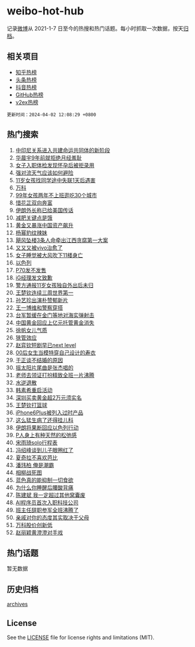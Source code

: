 # weibo-hot-hub

记录[微博](https://www.weibo.com)从 2021-1-7 日至今的热搜和热门话题。每小时抓取一次数据，按天[归档](archives)。

## 相关项目

- [知乎热榜](https://github.com/lonnyzhang423/zhihu-hot-hub)
- [头条热榜](https://github.com/lonnyzhang423/toutiao-hot-hub)
- [抖音热榜](https://github.com/lonnyzhang423/douyin-hot-hub)
- [GitHub热榜](https://github.com/lonnyzhang423/github-hot-hub)
- [v2ex热榜](https://github.com/lonnyzhang423/v2ex-hot-hub)


`更新时间：2024-04-02 12:08:29 +0800`

## 热门搜索

1. [中印尼关系进入共建命运共同体的新阶段](https://m.weibo.cn/search?containerid=100103type%3D1%26t%3D10%26q%3D%23%E4%B8%AD%E5%8D%B0%E5%B0%BC%E5%85%B3%E7%B3%BB%E8%BF%9B%E5%85%A5%E5%85%B1%E5%BB%BA%E5%91%BD%E8%BF%90%E5%85%B1%E5%90%8C%E4%BD%93%E7%9A%84%E6%96%B0%E9%98%B6%E6%AE%B5%23&stream_entry_id=51&isnewpage=1&extparam=seat%3D1%26cate%3D10103%26dgr%3D0%26pos%3D0%26q%3D%2523%25E4%25B8%25AD%25E5%258D%25B0%25E5%25B0%25BC%25E5%2585%25B3%25E7%25B3%25BB%25E8%25BF%259B%25E5%2585%25A5%25E5%2585%25B1%25E5%25BB%25BA%25E5%2591%25BD%25E8%25BF%2590%25E5%2585%25B1%25E5%2590%258C%25E4%25BD%2593%25E7%259A%2584%25E6%2596%25B0%25E9%2598%25B6%25E6%25AE%25B5%2523%26c_type%3D51%26filter_type%3Drealtimehot%26stream_entry_id%3D51%26display_time%3D1712030908%26pre_seqid%3D171203090828201143471)
1. [华晨宇9年前就拒绝月经羞耻](https://m.weibo.cn/search?containerid=100103type%3D1%26t%3D10%26q%3D%23%E5%8D%8E%E6%99%A8%E5%AE%879%E5%B9%B4%E5%89%8D%E5%B0%B1%E6%8B%92%E7%BB%9D%E6%9C%88%E7%BB%8F%E7%BE%9E%E8%80%BB%23&stream_entry_id=31&isnewpage=1&extparam=seat%3D1%26cate%3D5001%26flag%3D2%26band_rank%3D1%26lcate%3D5001%26dgr%3D0%26pos%3D0%26filter_type%3Drealtimehot%26q%3D%2523%25E5%258D%258E%25E6%2599%25A8%25E5%25AE%25879%25E5%25B9%25B4%25E5%2589%258D%25E5%25B0%25B1%25E6%258B%2592%25E7%25BB%259D%25E6%259C%2588%25E7%25BB%258F%25E7%25BE%259E%25E8%2580%25BB%2523%26c_type%3D31%26realpos%3D1%26stream_entry_id%3D31%26display_time%3D1712030908%26pre_seqid%3D171203090828201143471)
1. [女子入职体检发现怀孕后被拒录用](https://m.weibo.cn/search?containerid=100103type%3D1%26t%3D10%26q%3D%23%E5%A5%B3%E5%AD%90%E5%85%A5%E8%81%8C%E4%BD%93%E6%A3%80%E5%8F%91%E7%8E%B0%E6%80%80%E5%AD%95%E5%90%8E%E8%A2%AB%E6%8B%92%E5%BD%95%E7%94%A8%23&stream_entry_id=31&isnewpage=1&extparam=seat%3D1%26cate%3D5001%26flag%3D2%26band_rank%3D2%26lcate%3D5001%26dgr%3D0%26pos%3D1%26filter_type%3Drealtimehot%26q%3D%2523%25E5%25A5%25B3%25E5%25AD%2590%25E5%2585%25A5%25E8%2581%258C%25E4%25BD%2593%25E6%25A3%2580%25E5%258F%2591%25E7%258E%25B0%25E6%2580%2580%25E5%25AD%2595%25E5%2590%258E%25E8%25A2%25AB%25E6%258B%2592%25E5%25BD%2595%25E7%2594%25A8%2523%26c_type%3D31%26realpos%3D2%26stream_entry_id%3D31%26display_time%3D1712030908%26pre_seqid%3D171203090828201143471)
1. [强对流天气应该如何避险](https://m.weibo.cn/search?containerid=100103type%3D1%26t%3D10%26q%3D%23%E5%BC%BA%E5%AF%B9%E6%B5%81%E5%A4%A9%E6%B0%94%E5%BA%94%E8%AF%A5%E5%A6%82%E4%BD%95%E9%81%BF%E9%99%A9%23&stream_entry_id=31&isnewpage=1&extparam=seat%3D1%26cate%3D5001%26flag%3D1%26band_rank%3D3%26lcate%3D5001%26dgr%3D0%26pos%3D2%26filter_type%3Drealtimehot%26q%3D%2523%25E5%25BC%25BA%25E5%25AF%25B9%25E6%25B5%2581%25E5%25A4%25A9%25E6%25B0%2594%25E5%25BA%2594%25E8%25AF%25A5%25E5%25A6%2582%25E4%25BD%2595%25E9%2581%25BF%25E9%2599%25A9%2523%26c_type%3D31%26realpos%3D3%26stream_entry_id%3D31%26display_time%3D1712030908%26pre_seqid%3D171203090828201143471)
1. [11岁女孩找同学途中失联1天后遇害](https://m.weibo.cn/search?containerid=100103type%3D1%26t%3D10%26q%3D%2311%E5%B2%81%E5%A5%B3%E5%AD%A9%E6%89%BE%E5%90%8C%E5%AD%A6%E9%80%94%E4%B8%AD%E5%A4%B1%E8%81%941%E5%A4%A9%E5%90%8E%E9%81%87%E5%AE%B3%23&stream_entry_id=31&isnewpage=1&extparam=seat%3D1%26cate%3D5001%26flag%3D1%26band_rank%3D4%26lcate%3D5001%26dgr%3D0%26pos%3D3%26filter_type%3Drealtimehot%26q%3D%252311%25E5%25B2%2581%25E5%25A5%25B3%25E5%25AD%25A9%25E6%2589%25BE%25E5%2590%258C%25E5%25AD%25A6%25E9%2580%2594%25E4%25B8%25AD%25E5%25A4%25B1%25E8%2581%25941%25E5%25A4%25A9%25E5%2590%258E%25E9%2581%2587%25E5%25AE%25B3%2523%26c_type%3D31%26realpos%3D4%26stream_entry_id%3D31%26display_time%3D1712030908%26pre_seqid%3D171203090828201143471)
1. [万科](https://m.weibo.cn/search?containerid=100103type%3D1%26t%3D10%26q%3D%E4%B8%87%E7%A7%91&stream_entry_id=31&isnewpage=1&extparam=seat%3D1%26cate%3D5001%26flag%3D1%26band_rank%3D5%26lcate%3D5001%26dgr%3D0%26pos%3D4%26filter_type%3Drealtimehot%26q%3D%25E4%25B8%2587%25E7%25A7%2591%26c_type%3D31%26realpos%3D5%26stream_entry_id%3D31%26display_time%3D1712030908%26pre_seqid%3D171203090828201143471)
1. [99年女孩两年不上班逛吃30个城市](https://m.weibo.cn/search?containerid=100103type%3D1%26t%3D10%26q%3D%2399%E5%B9%B4%E5%A5%B3%E5%AD%A9%E4%B8%A4%E5%B9%B4%E4%B8%8D%E4%B8%8A%E7%8F%AD%E9%80%9B%E5%90%8330%E4%B8%AA%E5%9F%8E%E5%B8%82%23&stream_entry_id=31&isnewpage=1&extparam=seat%3D1%26cate%3D5001%26flag%3D2%26band_rank%3D6%26lcate%3D5001%26dgr%3D0%26pos%3D5%26filter_type%3Drealtimehot%26q%3D%252399%25E5%25B9%25B4%25E5%25A5%25B3%25E5%25AD%25A9%25E4%25B8%25A4%25E5%25B9%25B4%25E4%25B8%258D%25E4%25B8%258A%25E7%258F%25AD%25E9%2580%259B%25E5%2590%258330%25E4%25B8%25AA%25E5%259F%258E%25E5%25B8%2582%2523%26c_type%3D31%26realpos%3D6%26stream_entry_id%3D31%26display_time%3D1712030908%26pre_seqid%3D171203090828201143471)
1. [惜花芷双向奔富](https://m.weibo.cn/search?containerid=100103type%3D1%26t%3D10%26q%3D%23%E6%83%9C%E8%8A%B1%E8%8A%B7%E5%8F%8C%E5%90%91%E5%A5%94%E5%AF%8C%23&stream_entry_id=31&isnewpage=1&extparam=seat%3D1%26cate%3D5001%26topic_ad%3D1%26band_rank%3D7%26adid%3D229910%26is_ad_pos%3D1%26lcate%3D5001%26dgr%3D0%26pos%3D6%26q%3D%2523%25E6%2583%259C%25E8%258A%25B1%25E8%258A%25B7%25E5%258F%258C%25E5%2590%2591%25E5%25A5%2594%25E5%25AF%258C%2523%26c_type%3D31%26filter_type%3Drealtimehot%26stream_entry_id%3D31%26display_time%3D1712030908%26pre_seqid%3D171203090828201143471)
1. [伊朗外长称已给美国传话](https://m.weibo.cn/search?containerid=100103type%3D1%26t%3D10%26q%3D%23%E4%BC%8A%E6%9C%97%E5%A4%96%E9%95%BF%E7%A7%B0%E5%B7%B2%E7%BB%99%E7%BE%8E%E5%9B%BD%E4%BC%A0%E8%AF%9D%23&stream_entry_id=31&isnewpage=1&extparam=seat%3D1%26cate%3D5001%26flag%3D1%26band_rank%3D7%26lcate%3D5001%26dgr%3D0%26pos%3D7%26filter_type%3Drealtimehot%26q%3D%2523%25E4%25BC%258A%25E6%259C%2597%25E5%25A4%2596%25E9%2595%25BF%25E7%25A7%25B0%25E5%25B7%25B2%25E7%25BB%2599%25E7%25BE%258E%25E5%259B%25BD%25E4%25BC%25A0%25E8%25AF%259D%2523%26c_type%3D31%26realpos%3D7%26stream_entry_id%3D31%26display_time%3D1712030908%26pre_seqid%3D171203090828201143471)
1. [减肥关键点是饿](https://m.weibo.cn/search?containerid=100103type%3D1%26t%3D10%26q%3D%E5%87%8F%E8%82%A5%E5%85%B3%E9%94%AE%E7%82%B9%E6%98%AF%E9%A5%BF&stream_entry_id=31&isnewpage=1&extparam=seat%3D1%26cate%3D5001%26flag%3D0%26band_rank%3D8%26lcate%3D5001%26dgr%3D0%26pos%3D8%26filter_type%3Drealtimehot%26q%3D%25E5%2587%258F%25E8%2582%25A5%25E5%2585%25B3%25E9%2594%25AE%25E7%2582%25B9%25E6%2598%25AF%25E9%25A5%25BF%26c_type%3D31%26realpos%3D8%26stream_entry_id%3D31%26display_time%3D1712030908%26pre_seqid%3D171203090828201143471)
1. [黄金又暴涨中国资产飙升](https://m.weibo.cn/search?containerid=100103type%3D1%26t%3D10%26q%3D%23%E9%BB%84%E9%87%91%E5%8F%88%E6%9A%B4%E6%B6%A8%E4%B8%AD%E5%9B%BD%E8%B5%84%E4%BA%A7%E9%A3%99%E5%8D%87%23&stream_entry_id=31&isnewpage=1&extparam=seat%3D1%26cate%3D5001%26flag%3D0%26band_rank%3D9%26lcate%3D5001%26dgr%3D0%26pos%3D9%26filter_type%3Drealtimehot%26q%3D%2523%25E9%25BB%2584%25E9%2587%2591%25E5%258F%2588%25E6%259A%25B4%25E6%25B6%25A8%25E4%25B8%25AD%25E5%259B%25BD%25E8%25B5%2584%25E4%25BA%25A7%25E9%25A3%2599%25E5%258D%2587%2523%26c_type%3D31%26realpos%3D9%26stream_entry_id%3D31%26display_time%3D1712030908%26pre_seqid%3D171203090828201143471)
1. [杨幂豹纹辣妹](https://m.weibo.cn/search?containerid=100103type%3D1%26t%3D10%26q%3D%23%E6%9D%A8%E5%B9%82%E8%B1%B9%E7%BA%B9%E8%BE%A3%E5%A6%B9%23&stream_entry_id=31&isnewpage=1&extparam=seat%3D1%26cate%3D5001%26flag%3D1%26band_rank%3D10%26lcate%3D5001%26dgr%3D0%26pos%3D10%26filter_type%3Drealtimehot%26q%3D%2523%25E6%259D%25A8%25E5%25B9%2582%25E8%25B1%25B9%25E7%25BA%25B9%25E8%25BE%25A3%25E5%25A6%25B9%2523%26c_type%3D31%26realpos%3D10%26stream_entry_id%3D31%26display_time%3D1712030908%26pre_seqid%3D171203090828201143471)
1. [飓风坠楼3条人命牵出江西贪腐第一大案](https://m.weibo.cn/search?containerid=100103type%3D1%26t%3D10%26q%3D%23%E9%A3%93%E9%A3%8E%E5%9D%A0%E6%A5%BC3%E6%9D%A1%E4%BA%BA%E5%91%BD%E7%89%B5%E5%87%BA%E6%B1%9F%E8%A5%BF%E8%B4%AA%E8%85%90%E7%AC%AC%E4%B8%80%E5%A4%A7%E6%A1%88%23&stream_entry_id=31&isnewpage=1&extparam=seat%3D1%26cate%3D5001%26flag%3D0%26band_rank%3D11%26lcate%3D5001%26dgr%3D0%26pos%3D11%26filter_type%3Drealtimehot%26q%3D%2523%25E9%25A3%2593%25E9%25A3%258E%25E5%259D%25A0%25E6%25A5%25BC3%25E6%259D%25A1%25E4%25BA%25BA%25E5%2591%25BD%25E7%2589%25B5%25E5%2587%25BA%25E6%25B1%259F%25E8%25A5%25BF%25E8%25B4%25AA%25E8%2585%2590%25E7%25AC%25AC%25E4%25B8%2580%25E5%25A4%25A7%25E6%25A1%2588%2523%26c_type%3D31%26realpos%3D11%26stream_entry_id%3D31%26display_time%3D1712030908%26pre_seqid%3D171203090828201143471)
1. [又又又被vivo治愈了](https://m.weibo.cn/search?containerid=100103type%3D1%26t%3D10%26q%3D%23%E5%8F%88%E5%8F%88%E5%8F%88%E8%A2%ABvivo%E6%B2%BB%E6%84%88%E4%BA%86%23&stream_entry_id=31&isnewpage=1&extparam=seat%3D1%26cate%3D5001%26flag%3D0%26band_rank%3D12%26adid%3D229862%26lcate%3D5001%26dgr%3D0%26pos%3D12%26filter_type%3Drealtimehot%26q%3D%2523%25E5%258F%2588%25E5%258F%2588%25E5%258F%2588%25E8%25A2%25ABvivo%25E6%25B2%25BB%25E6%2584%2588%25E4%25BA%2586%2523%26c_type%3D31%26realpos%3D12%26stream_entry_id%3D31%26display_time%3D1712030908%26pre_seqid%3D171203090828201143471)
1. [女子睡觉被大风吹下11楼身亡](https://m.weibo.cn/search?containerid=100103type%3D1%26t%3D10%26q%3D%23%E5%A5%B3%E5%AD%90%E7%9D%A1%E8%A7%89%E8%A2%AB%E5%A4%A7%E9%A3%8E%E5%90%B9%E4%B8%8B11%E6%A5%BC%E8%BA%AB%E4%BA%A1%23&stream_entry_id=31&isnewpage=1&extparam=seat%3D1%26cate%3D5001%26flag%3D2%26band_rank%3D13%26lcate%3D5001%26dgr%3D0%26pos%3D13%26filter_type%3Drealtimehot%26q%3D%2523%25E5%25A5%25B3%25E5%25AD%2590%25E7%259D%25A1%25E8%25A7%2589%25E8%25A2%25AB%25E5%25A4%25A7%25E9%25A3%258E%25E5%2590%25B9%25E4%25B8%258B11%25E6%25A5%25BC%25E8%25BA%25AB%25E4%25BA%25A1%2523%26c_type%3D31%26realpos%3D13%26stream_entry_id%3D31%26display_time%3D1712030908%26pre_seqid%3D171203090828201143471)
1. [以色列](https://m.weibo.cn/search?containerid=100103type%3D1%26t%3D10%26q%3D%E4%BB%A5%E8%89%B2%E5%88%97&stream_entry_id=31&isnewpage=1&extparam=seat%3D1%26cate%3D5001%26flag%3D0%26band_rank%3D14%26lcate%3D5001%26dgr%3D0%26pos%3D14%26filter_type%3Drealtimehot%26q%3D%25E4%25BB%25A5%25E8%2589%25B2%25E5%2588%2597%26c_type%3D31%26realpos%3D14%26stream_entry_id%3D31%26display_time%3D1712030908%26pre_seqid%3D171203090828201143471)
1. [P70发不发售](https://m.weibo.cn/search?containerid=100103type%3D1%26t%3D10%26q%3DP70%E5%8F%91%E4%B8%8D%E5%8F%91%E5%94%AE&stream_entry_id=31&isnewpage=1&extparam=seat%3D1%26cate%3D5001%26flag%3D1%26band_rank%3D15%26lcate%3D5001%26dgr%3D0%26pos%3D15%26filter_type%3Drealtimehot%26q%3DP70%25E5%258F%2591%25E4%25B8%258D%25E5%258F%2591%25E5%2594%25AE%26c_type%3D31%26realpos%3D15%26stream_entry_id%3D31%26display_time%3D1712030908%26pre_seqid%3D171203090828201143471)
1. [iG经理发文致歉](https://m.weibo.cn/search?containerid=100103type%3D1%26t%3D10%26q%3D%23iG%E7%BB%8F%E7%90%86%E5%8F%91%E6%96%87%E8%87%B4%E6%AD%89%23&stream_entry_id=31&isnewpage=1&extparam=seat%3D1%26cate%3D5001%26flag%3D1%26band_rank%3D16%26lcate%3D5001%26dgr%3D0%26pos%3D16%26filter_type%3Drealtimehot%26q%3D%2523iG%25E7%25BB%258F%25E7%2590%2586%25E5%258F%2591%25E6%2596%2587%25E8%2587%25B4%25E6%25AD%2589%2523%26c_type%3D31%26realpos%3D16%26stream_entry_id%3D31%26display_time%3D1712030908%26pre_seqid%3D171203090828201143471)
1. [警方通报11岁女孩独自外出后未归](https://m.weibo.cn/search?containerid=100103type%3D1%26t%3D10%26q%3D%23%E8%AD%A6%E6%96%B9%E9%80%9A%E6%8A%A511%E5%B2%81%E5%A5%B3%E5%AD%A9%E7%8B%AC%E8%87%AA%E5%A4%96%E5%87%BA%E5%90%8E%E6%9C%AA%E5%BD%92%23&stream_entry_id=31&isnewpage=1&extparam=seat%3D1%26cate%3D5001%26flag%3D1%26band_rank%3D17%26lcate%3D5001%26dgr%3D0%26pos%3D17%26filter_type%3Drealtimehot%26q%3D%2523%25E8%25AD%25A6%25E6%2596%25B9%25E9%2580%259A%25E6%258A%25A511%25E5%25B2%2581%25E5%25A5%25B3%25E5%25AD%25A9%25E7%258B%25AC%25E8%2587%25AA%25E5%25A4%2596%25E5%2587%25BA%25E5%2590%258E%25E6%259C%25AA%25E5%25BD%2592%2523%26c_type%3D31%26realpos%3D17%26stream_entry_id%3D31%26display_time%3D1712030908%26pre_seqid%3D171203090828201143471)
1. [王楚钦连续三周世界第一](https://m.weibo.cn/search?containerid=100103type%3D1%26t%3D10%26q%3D%23%E7%8E%8B%E6%A5%9A%E9%92%A6%E8%BF%9E%E7%BB%AD%E4%B8%89%E5%91%A8%E4%B8%96%E7%95%8C%E7%AC%AC%E4%B8%80%23&stream_entry_id=31&isnewpage=1&extparam=seat%3D1%26cate%3D5001%26flag%3D1%26band_rank%3D18%26lcate%3D5001%26dgr%3D0%26pos%3D18%26filter_type%3Drealtimehot%26q%3D%2523%25E7%258E%258B%25E6%25A5%259A%25E9%2592%25A6%25E8%25BF%259E%25E7%25BB%25AD%25E4%25B8%2589%25E5%2591%25A8%25E4%25B8%2596%25E7%2595%258C%25E7%25AC%25AC%25E4%25B8%2580%2523%26c_type%3D31%26realpos%3D18%26stream_entry_id%3D31%26display_time%3D1712030908%26pre_seqid%3D171203090828201143471)
1. [孙艺珍出演朴赞郁新片](https://m.weibo.cn/search?containerid=100103type%3D1%26t%3D10%26q%3D%23%E5%AD%99%E8%89%BA%E7%8F%8D%E5%87%BA%E6%BC%94%E6%9C%B4%E8%B5%9E%E9%83%81%E6%96%B0%E7%89%87%23&stream_entry_id=31&isnewpage=1&extparam=seat%3D1%26cate%3D5001%26flag%3D1%26band_rank%3D19%26lcate%3D5001%26dgr%3D0%26pos%3D19%26filter_type%3Drealtimehot%26q%3D%2523%25E5%25AD%2599%25E8%2589%25BA%25E7%258F%258D%25E5%2587%25BA%25E6%25BC%2594%25E6%259C%25B4%25E8%25B5%259E%25E9%2583%2581%25E6%2596%25B0%25E7%2589%2587%2523%26c_type%3D31%26realpos%3D19%26stream_entry_id%3D31%26display_time%3D1712030908%26pre_seqid%3D171203090828201143471)
1. [王一博维和警察穿搭](https://m.weibo.cn/search?containerid=100103type%3D1%26t%3D10%26q%3D%23%E7%8E%8B%E4%B8%80%E5%8D%9A%E7%BB%B4%E5%92%8C%E8%AD%A6%E5%AF%9F%E7%A9%BF%E6%90%AD%23&stream_entry_id=31&isnewpage=1&extparam=seat%3D1%26cate%3D5001%26flag%3D1%26band_rank%3D20%26lcate%3D5001%26dgr%3D0%26pos%3D20%26filter_type%3Drealtimehot%26q%3D%2523%25E7%258E%258B%25E4%25B8%2580%25E5%258D%259A%25E7%25BB%25B4%25E5%2592%258C%25E8%25AD%25A6%25E5%25AF%259F%25E7%25A9%25BF%25E6%2590%25AD%2523%26c_type%3D31%26realpos%3D20%26stream_entry_id%3D31%26display_time%3D1712030908%26pre_seqid%3D171203090828201143471)
1. [台军暂缓在金门等地对海实弹射击](https://m.weibo.cn/search?containerid=100103type%3D1%26t%3D10%26q%3D%23%E5%8F%B0%E5%86%9B%E6%9A%82%E7%BC%93%E5%9C%A8%E9%87%91%E9%97%A8%E7%AD%89%E5%9C%B0%E5%AF%B9%E6%B5%B7%E5%AE%9E%E5%BC%B9%E5%B0%84%E5%87%BB%23&stream_entry_id=31&isnewpage=1&extparam=seat%3D1%26cate%3D5001%26flag%3D0%26band_rank%3D21%26lcate%3D5001%26dgr%3D0%26pos%3D21%26filter_type%3Drealtimehot%26q%3D%2523%25E5%258F%25B0%25E5%2586%259B%25E6%259A%2582%25E7%25BC%2593%25E5%259C%25A8%25E9%2587%2591%25E9%2597%25A8%25E7%25AD%2589%25E5%259C%25B0%25E5%25AF%25B9%25E6%25B5%25B7%25E5%25AE%259E%25E5%25BC%25B9%25E5%25B0%2584%25E5%2587%25BB%2523%26c_type%3D31%26realpos%3D21%26stream_entry_id%3D31%26display_time%3D1712030908%26pre_seqid%3D171203090828201143471)
1. [中国黄金回应上亿元托管黄金消失](https://m.weibo.cn/search?containerid=100103type%3D1%26t%3D10%26q%3D%23%E4%B8%AD%E5%9B%BD%E9%BB%84%E9%87%91%E5%9B%9E%E5%BA%94%E4%B8%8A%E4%BA%BF%E5%85%83%E6%89%98%E7%AE%A1%E9%BB%84%E9%87%91%E6%B6%88%E5%A4%B1%23&stream_entry_id=31&isnewpage=1&extparam=seat%3D1%26cate%3D5001%26flag%3D1%26band_rank%3D22%26lcate%3D5001%26dgr%3D0%26pos%3D22%26filter_type%3Drealtimehot%26q%3D%2523%25E4%25B8%25AD%25E5%259B%25BD%25E9%25BB%2584%25E9%2587%2591%25E5%259B%259E%25E5%25BA%2594%25E4%25B8%258A%25E4%25BA%25BF%25E5%2585%2583%25E6%2589%2598%25E7%25AE%25A1%25E9%25BB%2584%25E9%2587%2591%25E6%25B6%2588%25E5%25A4%25B1%2523%26c_type%3D31%26realpos%3D22%26stream_entry_id%3D31%26display_time%3D1712030908%26pre_seqid%3D171203090828201143471)
1. [徐帆女儿气质](https://m.weibo.cn/search?containerid=100103type%3D1%26t%3D10%26q%3D%23%E5%BE%90%E5%B8%86%E5%A5%B3%E5%84%BF%E6%B0%94%E8%B4%A8%23&stream_entry_id=31&isnewpage=1&extparam=seat%3D1%26cate%3D5001%26flag%3D1%26band_rank%3D23%26lcate%3D5001%26dgr%3D0%26pos%3D23%26filter_type%3Drealtimehot%26q%3D%2523%25E5%25BE%2590%25E5%25B8%2586%25E5%25A5%25B3%25E5%2584%25BF%25E6%25B0%2594%25E8%25B4%25A8%2523%26c_type%3D31%26realpos%3D23%26stream_entry_id%3D31%26display_time%3D1712030908%26pre_seqid%3D171203090828201143471)
1. [狭管效应](https://m.weibo.cn/search?containerid=100103type%3D1%26t%3D10%26q%3D%E7%8B%AD%E7%AE%A1%E6%95%88%E5%BA%94&stream_entry_id=31&isnewpage=1&extparam=seat%3D1%26cate%3D5001%26flag%3D0%26band_rank%3D24%26lcate%3D5001%26dgr%3D0%26pos%3D24%26filter_type%3Drealtimehot%26q%3D%25E7%258B%25AD%25E7%25AE%25A1%25E6%2595%2588%25E5%25BA%2594%26c_type%3D31%26realpos%3D24%26stream_entry_id%3D31%26display_time%3D1712030908%26pre_seqid%3D171203090828201143471)
1. [赵弈钦短剧早已next level](https://m.weibo.cn/search?containerid=100103type%3D1%26t%3D10%26q%3D%E8%B5%B5%E5%BC%88%E9%92%A6%E7%9F%AD%E5%89%A7%E6%97%A9%E5%B7%B2next+level&stream_entry_id=31&isnewpage=1&extparam=seat%3D1%26cate%3D5001%26flag%3D1%26band_rank%3D25%26lcate%3D5001%26dgr%3D0%26pos%3D25%26filter_type%3Drealtimehot%26q%3D%25E8%25B5%25B5%25E5%25BC%2588%25E9%2592%25A6%25E7%259F%25AD%25E5%2589%25A7%25E6%2597%25A9%25E5%25B7%25B2next%2520level%26c_type%3D31%26realpos%3D25%26stream_entry_id%3D31%26display_time%3D1712030908%26pre_seqid%3D171203090828201143471)
1. [00后女生当模特穿自己设计的寿衣](https://m.weibo.cn/search?containerid=100103type%3D1%26t%3D10%26q%3D%2300%E5%90%8E%E5%A5%B3%E7%94%9F%E5%BD%93%E6%A8%A1%E7%89%B9%E7%A9%BF%E8%87%AA%E5%B7%B1%E8%AE%BE%E8%AE%A1%E7%9A%84%E5%AF%BF%E8%A1%A3%23&stream_entry_id=31&isnewpage=1&extparam=seat%3D1%26cate%3D5001%26flag%3D32768%26band_rank%3D26%26lcate%3D5001%26dgr%3D0%26pos%3D26%26filter_type%3Drealtimehot%26q%3D%252300%25E5%2590%258E%25E5%25A5%25B3%25E7%2594%259F%25E5%25BD%2593%25E6%25A8%25A1%25E7%2589%25B9%25E7%25A9%25BF%25E8%2587%25AA%25E5%25B7%25B1%25E8%25AE%25BE%25E8%25AE%25A1%25E7%259A%2584%25E5%25AF%25BF%25E8%25A1%25A3%2523%26c_type%3D31%26realpos%3D26%26stream_entry_id%3D31%26display_time%3D1712030908%26pre_seqid%3D171203090828201143471)
1. [于正谈不结婚的原因](https://m.weibo.cn/search?containerid=100103type%3D1%26t%3D10%26q%3D%23%E4%BA%8E%E6%AD%A3%E8%B0%88%E4%B8%8D%E7%BB%93%E5%A9%9A%E7%9A%84%E5%8E%9F%E5%9B%A0%23&stream_entry_id=31&isnewpage=1&extparam=seat%3D1%26cate%3D5001%26flag%3D1%26band_rank%3D27%26lcate%3D5001%26dgr%3D0%26pos%3D27%26filter_type%3Drealtimehot%26q%3D%2523%25E4%25BA%258E%25E6%25AD%25A3%25E8%25B0%2588%25E4%25B8%258D%25E7%25BB%2593%25E5%25A9%259A%25E7%259A%2584%25E5%258E%259F%25E5%259B%25A0%2523%26c_type%3D31%26realpos%3D27%26stream_entry_id%3D31%26display_time%3D1712030908%26pre_seqid%3D171203090828201143471)
1. [摇太阳片尾曲是张杰唱的](https://m.weibo.cn/search?containerid=100103type%3D1%26t%3D10%26q%3D%23%E6%91%87%E5%A4%AA%E9%98%B3%E7%89%87%E5%B0%BE%E6%9B%B2%E6%98%AF%E5%BC%A0%E6%9D%B0%E5%94%B1%E7%9A%84%23&stream_entry_id=31&isnewpage=1&extparam=seat%3D1%26cate%3D5001%26flag%3D1%26band_rank%3D28%26lcate%3D5001%26dgr%3D0%26pos%3D28%26filter_type%3Drealtimehot%26q%3D%2523%25E6%2591%2587%25E5%25A4%25AA%25E9%2598%25B3%25E7%2589%2587%25E5%25B0%25BE%25E6%259B%25B2%25E6%2598%25AF%25E5%25BC%25A0%25E6%259D%25B0%25E5%2594%25B1%25E7%259A%2584%2523%26c_type%3D31%26realpos%3D28%26stream_entry_id%3D31%26display_time%3D1712030908%26pre_seqid%3D171203090828201143471)
1. [老师去领证打扮精致全班一片沸腾](https://m.weibo.cn/search?containerid=100103type%3D1%26t%3D10%26q%3D%23%E8%80%81%E5%B8%88%E5%8E%BB%E9%A2%86%E8%AF%81%E6%89%93%E6%89%AE%E7%B2%BE%E8%87%B4%E5%85%A8%E7%8F%AD%E4%B8%80%E7%89%87%E6%B2%B8%E8%85%BE%23&stream_entry_id=31&isnewpage=1&extparam=seat%3D1%26cate%3D5001%26flag%3D32768%26band_rank%3D29%26lcate%3D5001%26dgr%3D0%26pos%3D29%26filter_type%3Drealtimehot%26q%3D%2523%25E8%2580%2581%25E5%25B8%2588%25E5%258E%25BB%25E9%25A2%2586%25E8%25AF%2581%25E6%2589%2593%25E6%2589%25AE%25E7%25B2%25BE%25E8%2587%25B4%25E5%2585%25A8%25E7%258F%25AD%25E4%25B8%2580%25E7%2589%2587%25E6%25B2%25B8%25E8%2585%25BE%2523%26c_type%3D31%26realpos%3D29%26stream_entry_id%3D31%26display_time%3D1712030908%26pre_seqid%3D171203090828201143471)
1. [水逆退散](https://m.weibo.cn/search?containerid=100103type%3D1%26t%3D10%26q%3D%E6%B0%B4%E9%80%86%E9%80%80%E6%95%A3&stream_entry_id=31&isnewpage=1&extparam=seat%3D1%26cate%3D5001%26flag%3D1%26band_rank%3D30%26lcate%3D5001%26dgr%3D0%26pos%3D30%26filter_type%3Drealtimehot%26q%3D%25E6%25B0%25B4%25E9%2580%2586%25E9%2580%2580%25E6%2595%25A3%26c_type%3D31%26realpos%3D30%26stream_entry_id%3D31%26display_time%3D1712030908%26pre_seqid%3D171203090828201143471)
1. [韩素希重启活动](https://m.weibo.cn/search?containerid=100103type%3D1%26t%3D10%26q%3D%23%E9%9F%A9%E7%B4%A0%E5%B8%8C%E9%87%8D%E5%90%AF%E6%B4%BB%E5%8A%A8%23&stream_entry_id=31&isnewpage=1&extparam=seat%3D1%26cate%3D5001%26flag%3D1%26band_rank%3D31%26lcate%3D5001%26dgr%3D0%26pos%3D31%26filter_type%3Drealtimehot%26q%3D%2523%25E9%259F%25A9%25E7%25B4%25A0%25E5%25B8%258C%25E9%2587%258D%25E5%2590%25AF%25E6%25B4%25BB%25E5%258A%25A8%2523%26c_type%3D31%26realpos%3D31%26stream_entry_id%3D31%26display_time%3D1712030908%26pre_seqid%3D171203090828201143471)
1. [深圳买卖黄金超2万元须实名](https://m.weibo.cn/search?containerid=100103type%3D1%26t%3D10%26q%3D%23%E6%B7%B1%E5%9C%B3%E4%B9%B0%E5%8D%96%E9%BB%84%E9%87%91%E8%B6%852%E4%B8%87%E5%85%83%E9%A1%BB%E5%AE%9E%E5%90%8D%23&stream_entry_id=31&isnewpage=1&extparam=seat%3D1%26cate%3D5001%26flag%3D1%26band_rank%3D32%26lcate%3D5001%26dgr%3D0%26pos%3D32%26filter_type%3Drealtimehot%26q%3D%2523%25E6%25B7%25B1%25E5%259C%25B3%25E4%25B9%25B0%25E5%258D%2596%25E9%25BB%2584%25E9%2587%2591%25E8%25B6%25852%25E4%25B8%2587%25E5%2585%2583%25E9%25A1%25BB%25E5%25AE%259E%25E5%2590%258D%2523%26c_type%3D31%26realpos%3D32%26stream_entry_id%3D31%26display_time%3D1712030908%26pre_seqid%3D171203090828201143471)
1. [王楚钦打篮球](https://m.weibo.cn/search?containerid=100103type%3D1%26t%3D10%26q%3D%E7%8E%8B%E6%A5%9A%E9%92%A6%E6%89%93%E7%AF%AE%E7%90%83&stream_entry_id=31&isnewpage=1&extparam=seat%3D1%26cate%3D5001%26flag%3D1%26band_rank%3D33%26lcate%3D5001%26dgr%3D0%26pos%3D33%26filter_type%3Drealtimehot%26q%3D%25E7%258E%258B%25E6%25A5%259A%25E9%2592%25A6%25E6%2589%2593%25E7%25AF%25AE%25E7%2590%2583%26c_type%3D31%26realpos%3D33%26stream_entry_id%3D31%26display_time%3D1712030908%26pre_seqid%3D171203090828201143471)
1. [iPhone6Plus被列入过时产品](https://m.weibo.cn/search?containerid=100103type%3D1%26t%3D10%26q%3D%23iPhone6Plus%E8%A2%AB%E5%88%97%E5%85%A5%E8%BF%87%E6%97%B6%E4%BA%A7%E5%93%81%23&stream_entry_id=31&isnewpage=1&extparam=seat%3D1%26cate%3D5001%26flag%3D0%26band_rank%3D34%26lcate%3D5001%26dgr%3D0%26pos%3D34%26filter_type%3Drealtimehot%26q%3D%2523iPhone6Plus%25E8%25A2%25AB%25E5%2588%2597%25E5%2585%25A5%25E8%25BF%2587%25E6%2597%25B6%25E4%25BA%25A7%25E5%2593%2581%2523%26c_type%3D31%26realpos%3D34%26stream_entry_id%3D31%26display_time%3D1712030908%26pre_seqid%3D171203090828201143471)
1. [这么猛生病了还得挂儿科](https://m.weibo.cn/search?containerid=100103type%3D1%26t%3D10%26q%3D%23%E8%BF%99%E4%B9%88%E7%8C%9B%E7%94%9F%E7%97%85%E4%BA%86%E8%BF%98%E5%BE%97%E6%8C%82%E5%84%BF%E7%A7%91%23&stream_entry_id=31&isnewpage=1&extparam=seat%3D1%26cate%3D5001%26flag%3D1%26band_rank%3D35%26lcate%3D5001%26dgr%3D0%26pos%3D35%26filter_type%3Drealtimehot%26q%3D%2523%25E8%25BF%2599%25E4%25B9%2588%25E7%258C%259B%25E7%2594%259F%25E7%2597%2585%25E4%25BA%2586%25E8%25BF%2598%25E5%25BE%2597%25E6%258C%2582%25E5%2584%25BF%25E7%25A7%2591%2523%26c_type%3D31%26realpos%3D35%26stream_entry_id%3D31%26display_time%3D1712030908%26pre_seqid%3D171203090828201143471)
1. [伊朗将果断回应以色列行动](https://m.weibo.cn/search?containerid=100103type%3D1%26t%3D10%26q%3D%23%E4%BC%8A%E6%9C%97%E5%B0%86%E6%9E%9C%E6%96%AD%E5%9B%9E%E5%BA%94%E4%BB%A5%E8%89%B2%E5%88%97%E8%A1%8C%E5%8A%A8%23&stream_entry_id=31&isnewpage=1&extparam=seat%3D1%26cate%3D5001%26flag%3D0%26band_rank%3D36%26lcate%3D5001%26dgr%3D0%26pos%3D36%26filter_type%3Drealtimehot%26q%3D%2523%25E4%25BC%258A%25E6%259C%2597%25E5%25B0%2586%25E6%259E%259C%25E6%2596%25AD%25E5%259B%259E%25E5%25BA%2594%25E4%25BB%25A5%25E8%2589%25B2%25E5%2588%2597%25E8%25A1%258C%25E5%258A%25A8%2523%26c_type%3D31%26realpos%3D36%26stream_entry_id%3D31%26display_time%3D1712030908%26pre_seqid%3D171203090828201143471)
1. [P人身上有种天然的松弛感](https://m.weibo.cn/search?containerid=100103type%3D1%26t%3D10%26q%3D%23P%E4%BA%BA%E8%BA%AB%E4%B8%8A%E6%9C%89%E7%A7%8D%E5%A4%A9%E7%84%B6%E7%9A%84%E6%9D%BE%E5%BC%9B%E6%84%9F%23&stream_entry_id=31&isnewpage=1&extparam=seat%3D1%26cate%3D5001%26flag%3D1%26band_rank%3D37%26lcate%3D5001%26dgr%3D0%26pos%3D37%26filter_type%3Drealtimehot%26q%3D%2523P%25E4%25BA%25BA%25E8%25BA%25AB%25E4%25B8%258A%25E6%259C%2589%25E7%25A7%258D%25E5%25A4%25A9%25E7%2584%25B6%25E7%259A%2584%25E6%259D%25BE%25E5%25BC%259B%25E6%2584%259F%2523%26c_type%3D31%26realpos%3D37%26stream_entry_id%3D31%26display_time%3D1712030908%26pre_seqid%3D171203090828201143471)
1. [宋雨琦solo行程表](https://m.weibo.cn/search?containerid=100103type%3D1%26t%3D10%26q%3D%23%E5%AE%8B%E9%9B%A8%E7%90%A6solo%E8%A1%8C%E7%A8%8B%E8%A1%A8%23&stream_entry_id=31&isnewpage=1&extparam=seat%3D1%26cate%3D5001%26flag%3D1%26band_rank%3D38%26lcate%3D5001%26dgr%3D0%26pos%3D38%26filter_type%3Drealtimehot%26q%3D%2523%25E5%25AE%258B%25E9%259B%25A8%25E7%2590%25A6solo%25E8%25A1%258C%25E7%25A8%258B%25E8%25A1%25A8%2523%26c_type%3D31%26realpos%3D38%26stream_entry_id%3D31%26display_time%3D1712030908%26pre_seqid%3D171203090828201143471)
1. [冯绍峰谈到儿子眼圈红了](https://m.weibo.cn/search?containerid=100103type%3D1%26t%3D10%26q%3D%23%E5%86%AF%E7%BB%8D%E5%B3%B0%E8%B0%88%E5%88%B0%E5%84%BF%E5%AD%90%E7%9C%BC%E5%9C%88%E7%BA%A2%E4%BA%86%23&stream_entry_id=31&isnewpage=1&extparam=seat%3D1%26cate%3D5001%26flag%3D0%26band_rank%3D39%26lcate%3D5001%26dgr%3D0%26pos%3D39%26filter_type%3Drealtimehot%26q%3D%2523%25E5%2586%25AF%25E7%25BB%258D%25E5%25B3%25B0%25E8%25B0%2588%25E5%2588%25B0%25E5%2584%25BF%25E5%25AD%2590%25E7%259C%25BC%25E5%259C%2588%25E7%25BA%25A2%25E4%25BA%2586%2523%26c_type%3D31%26realpos%3D39%26stream_entry_id%3D31%26display_time%3D1712030908%26pre_seqid%3D171203090828201143471)
1. [夏奇拉不喜欢芭比](https://m.weibo.cn/search?containerid=100103type%3D1%26t%3D10%26q%3D%23%E5%A4%8F%E5%A5%87%E6%8B%89%E4%B8%8D%E5%96%9C%E6%AC%A2%E8%8A%AD%E6%AF%94%23&stream_entry_id=31&isnewpage=1&extparam=seat%3D1%26cate%3D5001%26flag%3D1%26band_rank%3D40%26lcate%3D5001%26dgr%3D0%26pos%3D40%26filter_type%3Drealtimehot%26q%3D%2523%25E5%25A4%258F%25E5%25A5%2587%25E6%258B%2589%25E4%25B8%258D%25E5%2596%259C%25E6%25AC%25A2%25E8%258A%25AD%25E6%25AF%2594%2523%26c_type%3D31%26realpos%3D40%26stream_entry_id%3D31%26display_time%3D1712030908%26pre_seqid%3D171203090828201143471)
1. [潘玮柏 俺是潮霸](https://m.weibo.cn/search?containerid=100103type%3D1%26t%3D10%26q%3D%E6%BD%98%E7%8E%AE%E6%9F%8F+%E4%BF%BA%E6%98%AF%E6%BD%AE%E9%9C%B8&stream_entry_id=31&isnewpage=1&extparam=seat%3D1%26cate%3D5001%26flag%3D1%26band_rank%3D41%26lcate%3D5001%26dgr%3D0%26pos%3D41%26filter_type%3Drealtimehot%26q%3D%25E6%25BD%2598%25E7%258E%25AE%25E6%259F%258F%2520%25E4%25BF%25BA%25E6%2598%25AF%25E6%25BD%25AE%25E9%259C%25B8%26c_type%3D31%26realpos%3D41%26stream_entry_id%3D31%26display_time%3D1712030908%26pre_seqid%3D171203090828201143471)
1. [相柳战死图](https://m.weibo.cn/search?containerid=100103type%3D1%26t%3D10%26q%3D%23%E7%9B%B8%E6%9F%B3%E6%88%98%E6%AD%BB%E5%9B%BE%23&stream_entry_id=31&isnewpage=1&extparam=seat%3D1%26cate%3D5001%26flag%3D0%26band_rank%3D42%26lcate%3D5001%26dgr%3D0%26pos%3D42%26filter_type%3Drealtimehot%26q%3D%2523%25E7%259B%25B8%25E6%259F%25B3%25E6%2588%2598%25E6%25AD%25BB%25E5%259B%25BE%2523%26c_type%3D31%26realpos%3D42%26stream_entry_id%3D31%26display_time%3D1712030908%26pre_seqid%3D171203090828201143471)
1. [蓝色真的能抑制一切食欲](https://m.weibo.cn/search?containerid=100103type%3D1%26t%3D10%26q%3D%E8%93%9D%E8%89%B2%E7%9C%9F%E7%9A%84%E8%83%BD%E6%8A%91%E5%88%B6%E4%B8%80%E5%88%87%E9%A3%9F%E6%AC%B2&stream_entry_id=31&isnewpage=1&extparam=seat%3D1%26cate%3D5001%26flag%3D1%26band_rank%3D43%26lcate%3D5001%26dgr%3D0%26pos%3D43%26filter_type%3Drealtimehot%26q%3D%25E8%2593%259D%25E8%2589%25B2%25E7%259C%259F%25E7%259A%2584%25E8%2583%25BD%25E6%258A%2591%25E5%2588%25B6%25E4%25B8%2580%25E5%2588%2587%25E9%25A3%259F%25E6%25AC%25B2%26c_type%3D31%26realpos%3D43%26stream_entry_id%3D31%26display_time%3D1712030908%26pre_seqid%3D171203090828201143471)
1. [为什么你睡醒后腰酸背痛](https://m.weibo.cn/search?containerid=100103type%3D1%26t%3D10%26q%3D%23%E4%B8%BA%E4%BB%80%E4%B9%88%E4%BD%A0%E7%9D%A1%E9%86%92%E5%90%8E%E8%85%B0%E9%85%B8%E8%83%8C%E7%97%9B%23&stream_entry_id=31&isnewpage=1&extparam=seat%3D1%26cate%3D5001%26flag%3D0%26band_rank%3D44%26lcate%3D5001%26dgr%3D0%26pos%3D44%26filter_type%3Drealtimehot%26q%3D%2523%25E4%25B8%25BA%25E4%25BB%2580%25E4%25B9%2588%25E4%25BD%25A0%25E7%259D%25A1%25E9%2586%2592%25E5%2590%258E%25E8%2585%25B0%25E9%2585%25B8%25E8%2583%258C%25E7%2597%259B%2523%26c_type%3D31%26realpos%3D44%26stream_entry_id%3D31%26display_time%3D1712030908%26pre_seqid%3D171203090828201143471)
1. [陈建斌 我一定超过其他窝囊废](https://m.weibo.cn/search?containerid=100103type%3D1%26t%3D10%26q%3D%E9%99%88%E5%BB%BA%E6%96%8C+%E6%88%91%E4%B8%80%E5%AE%9A%E8%B6%85%E8%BF%87%E5%85%B6%E4%BB%96%E7%AA%9D%E5%9B%8A%E5%BA%9F&stream_entry_id=31&isnewpage=1&extparam=seat%3D1%26cate%3D5001%26flag%3D0%26band_rank%3D45%26lcate%3D5001%26dgr%3D0%26pos%3D45%26filter_type%3Drealtimehot%26q%3D%25E9%2599%2588%25E5%25BB%25BA%25E6%2596%258C%2520%25E6%2588%2591%25E4%25B8%2580%25E5%25AE%259A%25E8%25B6%2585%25E8%25BF%2587%25E5%2585%25B6%25E4%25BB%2596%25E7%25AA%259D%25E5%259B%258A%25E5%25BA%259F%26c_type%3D31%26realpos%3D45%26stream_entry_id%3D31%26display_time%3D1712030908%26pre_seqid%3D171203090828201143471)
1. [AI程序员首次入职科技公司](https://m.weibo.cn/search?containerid=100103type%3D1%26t%3D10%26q%3D%23AI%E7%A8%8B%E5%BA%8F%E5%91%98%E9%A6%96%E6%AC%A1%E5%85%A5%E8%81%8C%E7%A7%91%E6%8A%80%E5%85%AC%E5%8F%B8%23&stream_entry_id=31&isnewpage=1&extparam=seat%3D1%26cate%3D5001%26flag%3D1%26band_rank%3D46%26lcate%3D5001%26dgr%3D0%26pos%3D46%26filter_type%3Drealtimehot%26q%3D%2523AI%25E7%25A8%258B%25E5%25BA%258F%25E5%2591%2598%25E9%25A6%2596%25E6%25AC%25A1%25E5%2585%25A5%25E8%2581%258C%25E7%25A7%2591%25E6%258A%2580%25E5%2585%25AC%25E5%258F%25B8%2523%26c_type%3D31%26realpos%3D46%26stream_entry_id%3D31%26display_time%3D1712030908%26pre_seqid%3D171203090828201143471)
1. [班主任辞职参军全班沸腾了](https://m.weibo.cn/search?containerid=100103type%3D1%26t%3D10%26q%3D%23%E7%8F%AD%E4%B8%BB%E4%BB%BB%E8%BE%9E%E8%81%8C%E5%8F%82%E5%86%9B%E5%85%A8%E7%8F%AD%E6%B2%B8%E8%85%BE%E4%BA%86%23&stream_entry_id=31&isnewpage=1&extparam=seat%3D1%26cate%3D5001%26flag%3D32768%26band_rank%3D47%26lcate%3D5001%26dgr%3D0%26pos%3D47%26filter_type%3Drealtimehot%26q%3D%2523%25E7%258F%25AD%25E4%25B8%25BB%25E4%25BB%25BB%25E8%25BE%259E%25E8%2581%258C%25E5%258F%2582%25E5%2586%259B%25E5%2585%25A8%25E7%258F%25AD%25E6%25B2%25B8%25E8%2585%25BE%25E4%25BA%2586%2523%26c_type%3D31%26realpos%3D47%26stream_entry_id%3D31%26display_time%3D1712030908%26pre_seqid%3D171203090828201143471)
1. [亲戚对你的态度其实取决于父母](https://m.weibo.cn/search?containerid=100103type%3D1%26t%3D10%26q%3D%E4%BA%B2%E6%88%9A%E5%AF%B9%E4%BD%A0%E7%9A%84%E6%80%81%E5%BA%A6%E5%85%B6%E5%AE%9E%E5%8F%96%E5%86%B3%E4%BA%8E%E7%88%B6%E6%AF%8D&stream_entry_id=31&isnewpage=1&extparam=seat%3D1%26cate%3D5001%26flag%3D1%26band_rank%3D48%26lcate%3D5001%26dgr%3D0%26pos%3D48%26filter_type%3Drealtimehot%26q%3D%25E4%25BA%25B2%25E6%2588%259A%25E5%25AF%25B9%25E4%25BD%25A0%25E7%259A%2584%25E6%2580%2581%25E5%25BA%25A6%25E5%2585%25B6%25E5%25AE%259E%25E5%258F%2596%25E5%2586%25B3%25E4%25BA%258E%25E7%2588%25B6%25E6%25AF%258D%26c_type%3D31%26realpos%3D48%26stream_entry_id%3D31%26display_time%3D1712030908%26pre_seqid%3D171203090828201143471)
1. [万科股价创新低](https://m.weibo.cn/search?containerid=100103type%3D1%26t%3D10%26q%3D%23%E4%B8%87%E7%A7%91%E8%82%A1%E4%BB%B7%E5%88%9B%E6%96%B0%E4%BD%8E%23&stream_entry_id=31&isnewpage=1&extparam=seat%3D1%26cate%3D5001%26flag%3D1%26band_rank%3D49%26lcate%3D5001%26dgr%3D0%26pos%3D49%26filter_type%3Drealtimehot%26q%3D%2523%25E4%25B8%2587%25E7%25A7%2591%25E8%2582%25A1%25E4%25BB%25B7%25E5%2588%259B%25E6%2596%25B0%25E4%25BD%258E%2523%26c_type%3D31%26realpos%3D49%26stream_entry_id%3D31%26display_time%3D1712030908%26pre_seqid%3D171203090828201143471)
1. [赵丽颖黄澄澄对手戏](https://m.weibo.cn/search?containerid=100103type%3D1%26t%3D10%26q%3D%23%E8%B5%B5%E4%B8%BD%E9%A2%96%E9%BB%84%E6%BE%84%E6%BE%84%E5%AF%B9%E6%89%8B%E6%88%8F%23&stream_entry_id=31&isnewpage=1&extparam=seat%3D1%26cate%3D5001%26flag%3D0%26band_rank%3D50%26lcate%3D5001%26dgr%3D0%26pos%3D50%26filter_type%3Drealtimehot%26q%3D%2523%25E8%25B5%25B5%25E4%25B8%25BD%25E9%25A2%2596%25E9%25BB%2584%25E6%25BE%2584%25E6%25BE%2584%25E5%25AF%25B9%25E6%2589%258B%25E6%2588%258F%2523%26c_type%3D31%26realpos%3D50%26stream_entry_id%3D31%26display_time%3D1712030908%26pre_seqid%3D171203090828201143471)

## 热门话题

暂无数据

## 历史归档

[archives](archives)

## License

See the [LICENSE](LICENSE) file for license rights and limitations (MIT).
